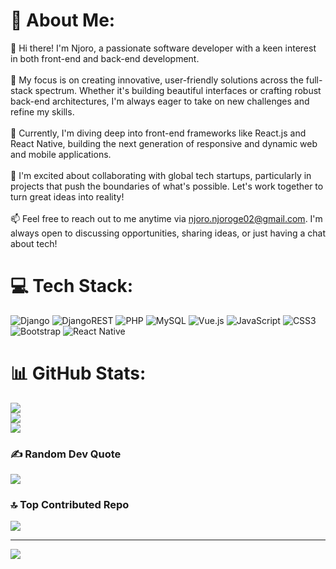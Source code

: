 # 💫 About Me:
👋 Hi there! I'm Njoro, a passionate software developer with a keen interest in both front-end and back-end development.<br><br>👀 My focus is on creating innovative, user-friendly solutions across the full-stack spectrum. Whether it's building beautiful interfaces or crafting robust back-end architectures, I'm always eager to take on new challenges and refine my skills.<br><br>🌱 Currently, I'm diving deep into front-end frameworks like React.js and React Native, building the next generation of responsive and dynamic web and mobile applications.<br><br>💞️ I'm excited about collaborating with global tech startups, particularly in projects that push the boundaries of what's possible. Let's work together to turn great ideas into reality!<br><br>📫 Feel free to reach out to me anytime via njoro.njoroge02@gmail.com. I'm always open to discussing opportunities, sharing ideas, or just having a chat about tech!


# 💻 Tech Stack:
![Django](https://img.shields.io/badge/django-%23092E20.svg?style=for-the-badge&logo=django&logoColor=white) ![DjangoREST](https://img.shields.io/badge/DJANGO-REST-ff1709?style=for-the-badge&logo=django&logoColor=white&color=ff1709&labelColor=gray) ![PHP](https://img.shields.io/badge/php-%23777BB4.svg?style=for-the-badge&logo=php&logoColor=white) ![MySQL](https://img.shields.io/badge/mysql-4479A1.svg?style=for-the-badge&logo=mysql&logoColor=white) ![Vue.js](https://img.shields.io/badge/vue.js-%2335495e.svg?style=for-the-badge&logo=vuedotjs&logoColor=%234FC08D) ![JavaScript](https://img.shields.io/badge/javascript-%23323330.svg?style=for-the-badge&logo=javascript&logoColor=%23F7DF1E) ![CSS3](https://img.shields.io/badge/css3-%231572B6.svg?style=for-the-badge&logo=css3&logoColor=white) ![Bootstrap](https://img.shields.io/badge/bootstrap-%238511FA.svg?style=for-the-badge&logo=bootstrap&logoColor=white) ![React Native](https://img.shields.io/badge/react_native-%2320232a.svg?style=for-the-badge&logo=react&logoColor=%2361DAFB) 
# 📊 GitHub Stats:
![](https://github-readme-stats.vercel.app/api?username=njoro-njoroge&theme=dark&hide_border=true&include_all_commits=true&count_private=false)<br/>
![](https://github-readme-streak-stats.herokuapp.com/?user=njoro-njoroge&theme=dark&hide_border=true)<br/>
![](https://github-readme-stats.vercel.app/api/top-langs/?username=njoro-njoroge&theme=dark&hide_border=true&include_all_commits=true&count_private=false&layout=compact)

### ✍️ Random Dev Quote
![](https://quotes-github-readme.vercel.app/api?type=horizontal&theme=radical)

### 🔝 Top Contributed Repo
![](https://github-contributor-stats.vercel.app/api?username=njoro-njoroge&limit=5&theme=dark&combine_all_yearly_contributions=true)

---
[![](https://visitcount.itsvg.in/api?id=njoro-njoroge&icon=0&color=0)](https://visitcount.itsvg.in)

<!-- Proudly created with GPRM ( https://gprm.itsvg.in ) -->
